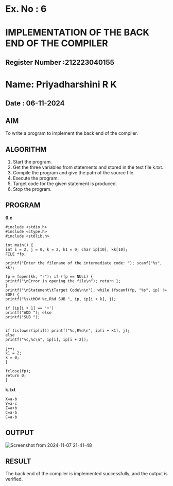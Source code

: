 # Ex. No : 6	
# IMPLEMENTATION OF THE BACK END OF THE COMPILER 
## Register Number :212223040155
# Name: Priyadharshini R K
## Date : 06-11-2024

## AIM   
To write a program to implement the back end of the compiler.

## ALGORITHM
1.	Start the program.
2.	Get the three variables from statements and stored in the text file k.txt.
3.	Compile the program and give the path of the source file.
4.	Execute the program.
5.	Target code for the given statement is produced.
6.	Stop the program.

## PROGRAM
**6.c**
```
#include <stdio.h> 
#include <ctype.h>
#include <stdlib.h>

int main() {
int i = 2, j = 0, k = 2, k1 = 0; char ip[10], kk[10];
FILE *fp;

printf("Enter the filename of the intermediate code: "); scanf("%s", kk);

fp = fopen(kk, "r"); if (fp == NULL) {
printf("\nError in opening the file\n"); return 1;
}
printf("\nStatement\tTarget Code\n\n"); while (fscanf(fp, "%s", ip) != EOF) {
printf("%s\tMOV %c,R%d SUB ", ip, ip[i + k], j);

if (ip[i + 1] == '+')
printf("ADD "); else
printf("SUB ");


if (islower(ip[i])) printf("%c,R%d\n", ip[i + k1], j);
else
printf("%c,%c\n", ip[i], ip[i + 2]);

j++;
k1 = 2;
k = 0;
}

fclose(fp);
return 0;
}
```
**k.txt**
```
X=a-b 
Y=a-c 
Z=a+b 
C=a-b 
C=a-b
```


## OUTPUT 
![Screenshot from 2024-11-07 21-41-48](https://github.com/user-attachments/assets/f4fc3880-30c1-4fa4-8779-d4d8821b7f17)


## RESULT
The back end of the compiler is implemented successfully, and the output is verified.
